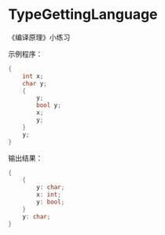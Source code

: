 # TypeGettingLanguage
《编译原理》小练习

示例程序：
```cpp
{
	int x;
	char y;
	{
		y;
		bool y;
		x;
		y;
	}
	y;
}
```
输出结果：
```cpp
{
	{
		y: char;
		x: int;
		y: bool;
	}
	y: char;
}
```
